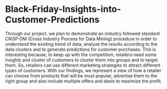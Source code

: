 # Black-Friday-Insights-into-Customer-Predictions
Through our project, we plan to demonstrate an industry followed standard CRISP-DM (Cross Industry Process for Data Mining) procedure in order to understand the existing trend of data, analyze the results according to the data clusters and to generate predictions for customer purchases. This is interesting because, to keep up with the competition, retailers need some insights and cluster of customers to cluster them into groups and to target them. So, retailers can use different marketing strategies to attract different types of customers. With our findings, we represent a view of how a retailer can choose from products that will be most popular, advertise them to the right group and also include multiple offers and deals to maximize the profit.
